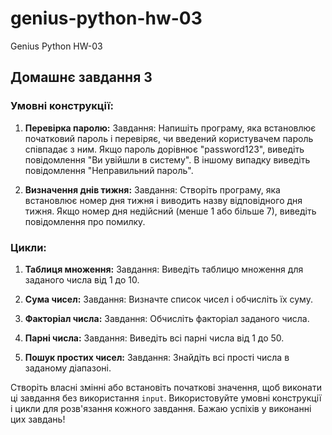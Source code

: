# genius-python-hw-03
Genius Python HW-03

## Домашнє завдання 3

### Умовні конструкції:

1. **Перевірка паролю:**
   Завдання: Напишіть програму, яка встановлює початковий пароль і перевіряє, чи введений користувачем пароль співпадає з ним. Якщо пароль дорівнює "password123", виведіть повідомлення "Ви увійшли в систему". В іншому випадку виведіть повідомлення "Неправильний пароль".

2. **Визначення днів тижня:**
   Завдання: Створіть програму, яка встановлює номер дня тижня і виводить назву відповідного дня тижня. Якщо номер дня недійсний (менше 1 або більше 7), виведіть повідомлення про помилку.

### Цикли:

1. **Таблиця множення:**
   Завдання: Виведіть таблицю множення для заданого числа від 1 до 10.

2. **Сума чисел:**
   Завдання: Визначте список чисел і обчисліть їх суму.

3. **Факторіал числа:**
   Завдання: Обчисліть факторіал заданого числа.

4. **Парні числа:**
   Завдання: Виведіть всі парні числа від 1 до 50.

5. **Пошук простих чисел:**
   Завдання: Знайдіть всі прості числа в заданому діапазоні.

Створіть власні змінні або встановіть початкові значення, щоб виконати ці завдання без використання `input`. Використовуйте умовні конструкції і цикли для розв'язання кожного завдання. Бажаю успіхів у виконанні цих завдань!